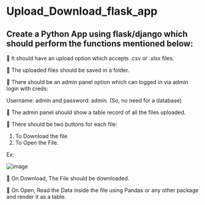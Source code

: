# Upload_Download_flask_app

## Create a Python App using flask/django which should perform the functions mentioned below:

 It should have an upload option which accepts .csv or .xlsx files.

 The uploaded files should be saved in a folder.

 There should be an admin panel option which can logged in via admin login with creds:

Username: admin and password: admin. (So, no need for a database)

 The admin panel should show a table record of all the files uploaded.

 There should be two buttons for each file: 
  1. To Download the file 
  2. To Open the File.
  
  Ex: 
  
  ![image](https://user-images.githubusercontent.com/54509629/223083103-bcce73af-395a-4e70-ab53-1b8e62184afb.png)
  
 On Download, The File should be downloaded.
  
 On Open, Read the Data inside the file using Pandas or any other package and render it as a
table.
